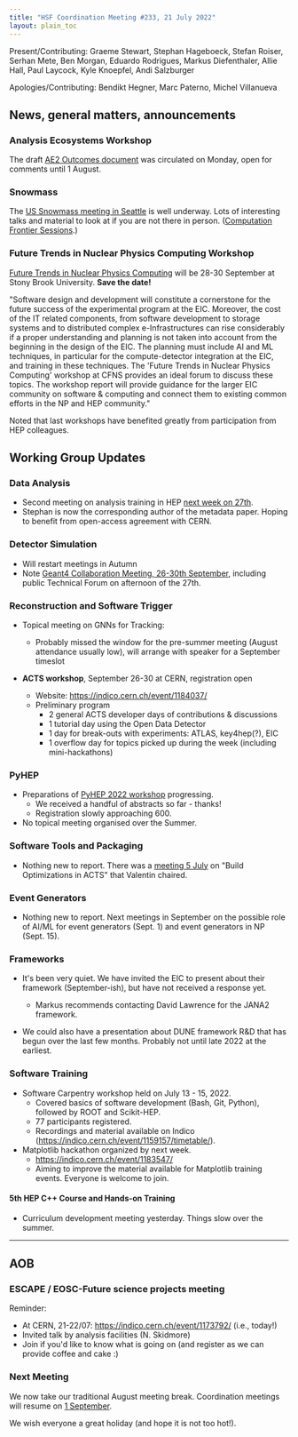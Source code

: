 ```yaml
---
title: "HSF Coordination Meeting #233, 21 July 2022"
layout: plain_toc
---
```


Present/Contributing: Graeme Stewart, Stephan Hageboeck, Stefan Roiser, Serhan Mete, Ben Morgan, Eduardo Rodrigues, Markus Diefenthaler, Allie Hall, Paul Laycock, Kyle Knoepfel, Andi Salzburger

Apologies/Contributing: Bendikt Hegner, Marc Paterno, Michel Villanueva

## News, general matters, announcements

### Analysis Ecosystems Workshop

The draft [AE2 Outcomes document](https://docs.google.com/document/d/1FChA1vob3S_rHpV-o9fRlHIaRbOrD531TEQInB9URLI/edit?usp=sharing) was circulated on Monday, open for comments until 1 August.

### Snowmass

The [US Snowmass meeting in Seattle](https://indico.fnal.gov/event/22303) is well underway. Lots of interesting talks and material to look at if you are not there in person. ([Computation Frontier Sessions](https://indico.fnal.gov/event/22303/sessions/20648/#all).)

### Future Trends in Nuclear Physics Computing Workshop

[Future Trends in Nuclear Physics Computing](https://indico.bnl.gov/event/15089/) will be 28-30 September at Stony Brook University. **Save the date!**

"Software design and development will constitute a cornerstone for the future success of the experimental program at the EIC. Moreover, the cost of the IT related components, from software development to storage systems and to distributed complex e-Infrastructures can rise considerably if a proper understanding and planning is not taken into account from the beginning in the design of the EIC. The planning must include AI and ML techniques, in particular for the compute-detector integration at the EIC, and training in these techniques. The 'Future Trends in Nuclear Physics Computing' workshop at CFNS provides an ideal forum to discuss these topics. The workshop report will provide guidance for the larger EIC community on software & computing and connect them to existing common efforts in the NP and HEP community."

Noted that last workshops have benefited greatly from participation from HEP colleagues.

## Working Group Updates

### Data Analysis

- Second meeting on analysis training in HEP [next week on 27th](https://indico.cern.ch/event/1175097/).
- Stephan is now the corresponding author of the metadata paper. Hoping to benefit from open-access agreement with CERN.

### Detector Simulation

- Will restart meetings in Autumn
- Note [Geant4 Collaboration Meeting, 26-30th September](https://indico.cern.ch/event/1156193/), including public Technical Forum on afternoon of the 27th.

### Reconstruction and Software Trigger

- Topical meeting on GNNs for Tracking:
  - Probably missed the window for the pre-summer meeting (August attendance usually low), will arrange with speaker for a September timeslot

- **ACTS workshop**, September 26-30 at CERN, registration open
  - Website: <https://indico.cern.ch/event/1184037/>
  - Preliminary program
    - 2 general ACTS developer days of contributions & discussions
    - 1 tutorial day using the Open Data Detector
    - 1 day for break-outs with experiments: ATLAS, key4hep(?), EIC
    - 1 overflow day for topics picked up during the week (including mini-hackathons)

### PyHEP

- Preparations of [PyHEP 2022 workshop](https://indico.cern.ch/e/PyHEP2022) progressing.
  - We received a handful of abstracts so far - thanks!
  - Registration slowly approaching 600.
- No topical meeting organised over the Summer.

### Software Tools and Packaging

- Nothing new to report. There was a [meeting 5 July](https://indico.cern.ch/event/1162006/) on "Build Optimizations in ACTS" that Valentin chaired.

### Event Generators

- Nothing new to report. Next meetings in September on the possible role of AI/ML for event generators (Sept. 1) and event generators in NP (Sept. 15).

### Frameworks

- It's been very quiet.  We have invited the EIC to present about their framework (September-ish), but have not received a response yet.
  - Markus recommends contacting David Lawrence for the JANA2 framework.

- We could also have a presentation about DUNE framework R&D that has begun over the last few months.  Probably not until late 2022 at the earliest.

### Software Training

- Software Carpentry workshop held on July 13 - 15, 2022.
  - Covered basics of software development (Bash, Git, Python), followed by ROOT and Scikit-HEP.
  - 77 participants registered.
  - Recordings and material available on Indico (<https://indico.cern.ch/event/1159157/timetable/>).
- Matplotlib hackathon organized by next week.
  - <https://indico.cern.ch/event/1183547/>
  - Aiming to improve the material available for Matplotlib training events. Everyone is welcome to join.

#### 5th HEP C++ Course and Hands-on Training

- Curriculum development meeting yesterday. Things slow over the summer.

---

## AOB

### ESCAPE / EOSC-Future science projects meeting

Reminder:

- At CERN, 21-22/07: <https://indico.cern.ch/event/1173792/> (i.e., today!)
- Invited talk by analysis facilities (N. Skidmore) 
- Join if you'd like to know what is going on (and register as we can provide coffee and cake :) 

### Next Meeting

We now take our traditional August meeting break. Coordination meetings will resume on [1 September](https://indico.cern.ch/event/1096597/).

We wish everyone a great holiday (and hope it is not too hot!).
